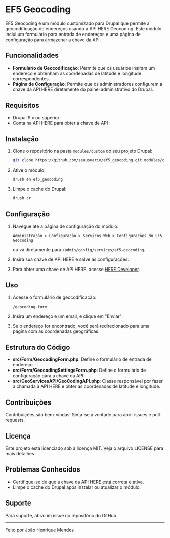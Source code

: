 # EF5 Geocoding

EF5 Geocoding é um módulo customizado para Drupal que permite a geocodificação de endereços usando a API HERE Geocoding. Este módulo inclui um formulário para entrada de endereços e uma página de configuração para armazenar a chave da API.

## Funcionalidades

- **Formulário de Geocodificação**: Permite que os usuários insiram um endereço e obtenham as coordenadas de latitude e longitude correspondentes.
- **Página de Configuração**: Permite que os administradores configurem a chave da API HERE diretamente do painel administrativo do Drupal.

## Requisitos

- Drupal 9.x ou superior
- Conta na API HERE para obter a chave de API

## Instalação

1. Clone o repositório na pasta `modules/custom` do seu projeto Drupal:
    ```sh
    git clone https://github.com/seuusuario/ef5_geocoding.git modules/custom/ef5_geocoding
    ```

2. Ative o módulo:
    ```sh
    drush en ef5_geocoding
    ```

3. Limpe o cache do Drupal:
    ```sh
    drush cr
    ```

## Configuração

1. Navegue até a página de configuração do módulo:
    ```
    Administração > Configuração > Serviços Web > Configurações do EF5 Geocoding
    ```
    ou vá diretamente para `/admin/config/services/ef5-geocoding`.

2. Insira sua chave de API HERE e salve as configurações.

3. Para obter uma chave de API HERE, acesse [HERE Developer](https://developer.here.com/develop/rest-apis).

## Uso

1. Acesse o formulário de geocodificação:
    ```
    /geocoding-form
    ```

2. Insira um endereço e um email, e clique em "Enviar".

3. Se o endereço for encontrado, você será redirecionado para uma página com as coordenadas geográficas.

## Estrutura do Código

- **src/Form/GeocodingForm.php**: Define o formulário de entrada de endereço.
- **src/Form/GeocodingSettingsForm.php**: Define o formulário de configuração para a chave da API.
- **src/GeoServicesAPI/GeoCodingAPI.php**: Classe responsável por fazer a chamada à API HERE e obter as coordenadas de latitude e longitude.

## Contribuições

Contribuições são bem-vindas! Sinta-se à vontade para abrir issues e pull requests.

## Licença

Este projeto está licenciado sob a licença MIT. Veja o arquivo LICENSE para mais detalhes.

## Problemas Conhecidos

- Certifique-se de que a chave da API HERE está correta e ativa.
- Limpe o cache do Drupal após instalar ou atualizar o módulo.

## Suporte

Para suporte, abra um issue no repositório do GitHub.

---

Feito por João Henrique Mendes

